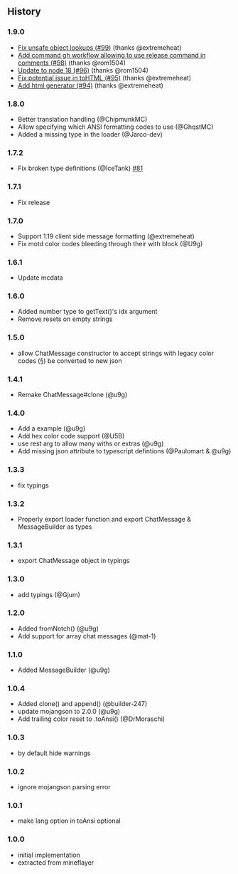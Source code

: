 ## History

### 1.9.0
* [Fix unsafe object lookups (#99)](https://github.com/PrismarineJS/prismarine-chat/commit/4536dca23b18b4cc6cbd825ca17e3adbb347cce9) (thanks @extremeheat)
* [Add command gh workflow allowing to use release command in comments (#98)](https://github.com/PrismarineJS/prismarine-chat/commit/494315fb9d022c83b4041f0ad7f828909fe7ccd0) (thanks @rom1504)
* [Update to node 18 (#96)](https://github.com/PrismarineJS/prismarine-chat/commit/bc28fe1aeed8246376b3ff720ee9658a29604a14) (thanks @rom1504)
* [Fix potential issue in toHTML (#95)](https://github.com/PrismarineJS/prismarine-chat/commit/d9a5bc8346291d51dcbe0fd4d3dc612ac741ad50) (thanks @extremeheat)
* [Add html generator (#94)](https://github.com/PrismarineJS/prismarine-chat/commit/1f19bccbec588b73b0546e783b1e90e11c52be5f) (thanks @extremeheat)

### 1.8.0

* Better translation handling (@ChipmunkMC)
* Allow specifying which ANSI formatting codes to use (@GhqstMC)
* Added a missing type in the loader (@Jarco-dev)

### 1.7.2

* Fix broken type definitions (@IceTank) [#81](https://github.com/PrismarineJS/prismarine-chat/pull/81)

### 1.7.1

* Fix release 

### 1.7.0

* Support 1.19 client side message formatting (@extremeheat)
* Fix motd color codes bleeding through their with block (@U9g)

### 1.6.1

* Update mcdata

### 1.6.0

* Added number type to getText()'s idx argument
* Remove resets on empty strings

### 1.5.0

* allow ChatMessage constructor to accept strings with legacy color codes (§) be converted to new json

### 1.4.1
* Remake ChatMessage#clone (@u9g)

### 1.4.0
* Add a example (@u9g)
* Add hex color code support (@U5B)
* use rest arg to allow many withs or extras (@u9g)
* Add missing json attribute to typescript defintions (@Paulomart & @u9g)

### 1.3.3
* fix typings

### 1.3.2
* Properly export loader function and export ChatMessage & MessageBuilder as types

### 1.3.1
* export ChatMessage object in typings

### 1.3.0
* add typings (@Gjum)

### 1.2.0
* Added fromNotch() (@u9g)
* Add support for array chat messages (@mat-1)

### 1.1.0
* Added MessageBuilder (@u9g)

### 1.0.4

* Added clone() and append() (@builder-247)
* update mojangson to 2.0.0 (@u9g)
* Add trailing color reset to .toAnsi() (@DrMoraschi)

### 1.0.3

* by default hide warnings

### 1.0.2

* ignore mojangson parsing error

### 1.0.1

* make lang option in toAnsi optional

### 1.0.0

* initial implementation
* extracted from mineflayer
